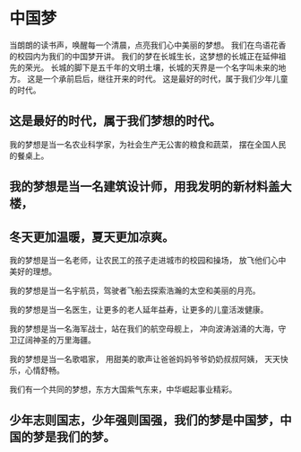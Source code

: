 # 中国梦

当朗朗的读书声，唤醒每一个清晨，点亮我们心中美丽的梦想。
我们在鸟语花香的校园内为我们的中国梦开讲。
我们的梦在长城生长，这梦想的长城正在延伸祖先的荣光。
长城的脚下是五千年的文明土壤，长城的天界是一个名字叫未来的地方。
这是一个承前启后，继往开来的时代。
这是最好的时代，属于我们少年儿童的时代。

## 这是最好的时代，属于我们梦想的时代。

我的梦想是当一名农业科学家，为社会生产无公害的粮食和蔬菜，
摆在全国人民的餐桌上。

## 我的梦想是当一名建筑设计师，用我发明的新材料盖大楼，

## 冬天更加温暖，夏天更加凉爽。

我的梦想是当一名老师，让农民工的孩子走进城市的校园和操场，
放飞他们心中美好的理想。

我的梦想是当一名宇航员，驾驶者飞船去探索浩瀚的太空和美丽的月亮。

我的梦想是当一名医生，让更多的老人延年益寿，让更多的儿童活泼健康。

我的梦想是当一名海军战士，站在我们的航空母舰上，
冲向波涛汹涌的大海，守卫辽阔神圣的万里海疆。

我的梦想是当一名歌唱家，
用甜美的歌声让爸爸妈妈爷爷奶奶叔叔阿姨，
天天快乐，心情舒畅。

我们有一个共同的梦想，东方大国紫气东来，中华崛起事业精彩。

## 少年志则国志，少年强则国强，我们的梦是中国梦，中国的梦是我们的梦。